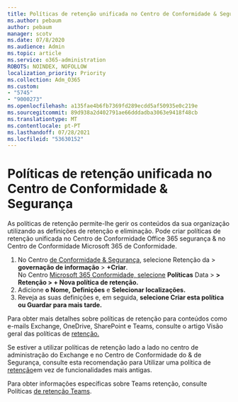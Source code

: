 ```yaml
---
title: Políticas de retenção unificada no Centro de Conformidade & Segurança
ms.author: pebaum
author: pebaum
manager: scotv
ms.date: 07/8/2020
ms.audience: Admin
ms.topic: article
ms.service: o365-administration
ROBOTS: NOINDEX, NOFOLLOW
localization_priority: Priority
ms.collection: Adm_O365
ms.custom:
- "5745"
- "9000273"
ms.openlocfilehash: a135fae4b6fb7369fd289ecdd5af50935e0c219e
ms.sourcegitcommit: 89d938a2d402791ae66dddadba3063e9418f48cb
ms.translationtype: MT
ms.contentlocale: pt-PT
ms.lasthandoff: 07/28/2021
ms.locfileid: "53630152"
---
```

# <a name="unified-retention-policies-in-the-security--compliance-center"></a>Políticas de retenção unificada no Centro de Conformidade & Segurança

As políticas de retenção permite-lhe gerir os conteúdos da sua organização utilizando as definições de retenção e eliminação. Pode criar políticas de retenção unificada no Centro de Conformidade Office 365 segurança & no Centro de Conformidade Microsoft 365 de Conformidade. 

1. No Centro [de Conformidade & Segurança](https://go.microsoft.com/fwlink/p/?linkid=2077143), selecione Retenção da   >  **governação de informação**  >  **+Criar**. <br/>
    No Centro [Microsoft 365 Conformidade, selecione](https://go.microsoft.com/fwlink/p/?linkid=2077149) **Políticas** Data  >  **> Retenção > + Nova política de retenção.**
2. Adicione **o Nome,** **Definições** e **Selecionar localizações.**
3. Reveja as suas definições e, em seguida, **selecione Criar esta política** **ou Guardar para mais tarde.**  
      
Para obter mais detalhes sobre políticas de retenção para conteúdos como e-mails Exchange, OneDrive, SharePoint e Teams, consulte o artigo Visão geral das políticas de [retenção.](https://go.microsoft.com/fwlink/?linkid=2127785)  
    
Se estiver a utilizar políticas de retenção lado a lado no centro de administração do Exchange e no Centro de Conformidade do & de Segurança, consulte esta recomendação para Utilizar uma política de [retenção](/microsoft-365/compliance/retention-policies#use-a-retention-policy-instead-of-older-features)em vez de funcionalidades mais antigas.  
    
Para obter informações específicas sobre Teams retenção, consulte Políticas [de retenção Teams](/microsoftteams/retention-policies).